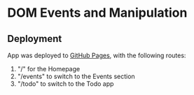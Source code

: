 
DOM Events and Manipulation
===========================

Deployment
----------

App was deployed to [GitHub Pages](https://chiomasarah.github.io/DOM-Manipulation), with the following routes:

1.  "/" for the Homepage
2.  "/events" to switch to the Events section
3.  "/todo" to switch to the Todo app
